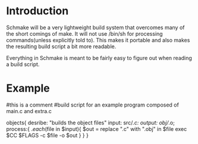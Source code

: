 # Introduction #

Schmake will be a very lightweight build system that overcomes many of the short comings of make. It will not use /bin/sh for processing commands(unless explicitly told to). This makes it portable and also makes the resulting build script a bit more readable.

Everything in Schmake is meant to be fairly easy to figure out when reading a build script.

# Example #
#this is a comment
#build script for an example program composed of main.c and extra.c

objects{
  desribe: "builds the object files"
  input: src/*.c:
  output: obj/*.o;
  process:{
    $.each($file in $input){
      $out = replace ".c" with ".obj" in $file
      exec $CC $FLAGS -c $file -o $out
    }
  }
}

```